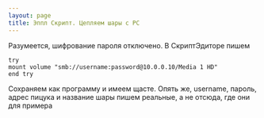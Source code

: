 ```yaml
---
layout: page
title: Эппл Скрипт. Цепляем шары с PC
---
```


Разумеется, шифрование пароля отключено. В СкриптЭдиторе пишем

```applescript
try
mount volume "smb://username:password@10.0.0.10/Media 1 HD"
end try
```

Сохраняем как программу и имеем щасте. Опять же, username, пароль, адрес пицука и название шары пишем реальные, а не отсюда, где они для примера
